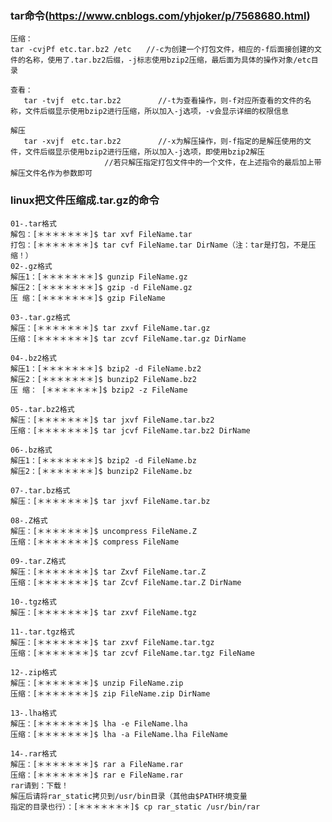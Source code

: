### tar命令(https://www.cnblogs.com/yhjoker/p/7568680.html)
    压缩： 
    tar -cvjPf etc.tar.bz2 /etc　　//-c为创建一个打包文件，相应的-f后面接创建的文件的名称，使用了.tar.bz2后缀，-j标志使用bzip2压缩，最后面为具体的操作对象/etc目录

    查看：
       tar -tvjf　etc.tar.bz2　　　　　//-t为查看操作，则-f对应所查看的文件的名称，文件后缀显示使用bzip2进行压缩，所以加入-j选项，-v会显示详细的权限信息

    解压
       tar -xvjf　etc.tar.bz2　　　　　//-x为解压操作，则-f指定的是解压使用的文件，文件后缀显示使用bzip2进行压缩，所以加入-j选项，即使用bzip2解压
                         //若只解压指定打包文件中的一个文件，在上述指令的最后加上带解压文件名作为参数即可

### linux把文件压缩成.tar.gz的命令
    01-.tar格式
    解包：[＊＊＊＊＊＊＊]$ tar xvf FileName.tar
    打包：[＊＊＊＊＊＊＊]$ tar cvf FileName.tar DirName（注：tar是打包，不是压缩！）
    02-.gz格式
    解压1：[＊＊＊＊＊＊＊]$ gunzip FileName.gz
    解压2：[＊＊＊＊＊＊＊]$ gzip -d FileName.gz
    压 缩：[＊＊＊＊＊＊＊]$ gzip FileName

    03-.tar.gz格式
    解压：[＊＊＊＊＊＊＊]$ tar zxvf FileName.tar.gz
    压缩：[＊＊＊＊＊＊＊]$ tar zcvf FileName.tar.gz DirName

    04-.bz2格式
    解压1：[＊＊＊＊＊＊＊]$ bzip2 -d FileName.bz2
    解压2：[＊＊＊＊＊＊＊]$ bunzip2 FileName.bz2
    压 缩： [＊＊＊＊＊＊＊]$ bzip2 -z FileName

    05-.tar.bz2格式
    解压：[＊＊＊＊＊＊＊]$ tar jxvf FileName.tar.bz2
    压缩：[＊＊＊＊＊＊＊]$ tar jcvf FileName.tar.bz2 DirName

    06-.bz格式
    解压1：[＊＊＊＊＊＊＊]$ bzip2 -d FileName.bz
    解压2：[＊＊＊＊＊＊＊]$ bunzip2 FileName.bz

    07-.tar.bz格式
    解压：[＊＊＊＊＊＊＊]$ tar jxvf FileName.tar.bz

    08-.Z格式
    解压：[＊＊＊＊＊＊＊]$ uncompress FileName.Z
    压缩：[＊＊＊＊＊＊＊]$ compress FileName

    09-.tar.Z格式
    解压：[＊＊＊＊＊＊＊]$ tar Zxvf FileName.tar.Z
    压缩：[＊＊＊＊＊＊＊]$ tar Zcvf FileName.tar.Z DirName

    10-.tgz格式
    解压：[＊＊＊＊＊＊＊]$ tar zxvf FileName.tgz

    11-.tar.tgz格式
    解压：[＊＊＊＊＊＊＊]$ tar zxvf FileName.tar.tgz
    压缩：[＊＊＊＊＊＊＊]$ tar zcvf FileName.tar.tgz FileName

    12-.zip格式
    解压：[＊＊＊＊＊＊＊]$ unzip FileName.zip
    压缩：[＊＊＊＊＊＊＊]$ zip FileName.zip DirName

    13-.lha格式
    解压：[＊＊＊＊＊＊＊]$ lha -e FileName.lha
    压缩：[＊＊＊＊＊＊＊]$ lha -a FileName.lha FileName

    14-.rar格式
    解压：[＊＊＊＊＊＊＊]$ rar a FileName.rar
    压缩：[＊＊＊＊＊＊＊]$ rar e FileName.rar      
    rar请到：下载！
    解压后请将rar_static拷贝到/usr/bin目录（其他由$PATH环境变量
    指定的目录也行）：[＊＊＊＊＊＊＊]$ cp rar_static /usr/bin/rar
